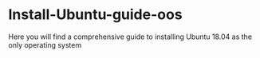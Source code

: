 # Install-Ubuntu-guide-oos
Here you will find a comprehensive guide to installing Ubuntu 18.04 as the only operating system
